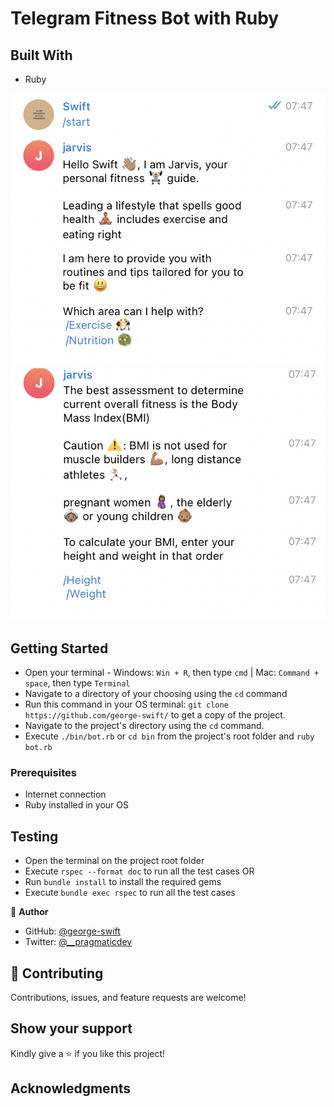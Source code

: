 # Telegram Fitness Bot with Ruby

## Built With

- Ruby

> 

![screenshot](./assets/hello.png)
![screenshot](./assets/calc-bmi.png)

## Getting Started 

- Open your terminal - Windows: `Win + R`, then type `cmd` | Mac: `Command + space`, then type `Terminal`
- Navigate to a directory of your choosing using the `cd` command
- Run this command in your OS terminal: `git clone https://github.com/george-swift/` to get a copy of the project.
- Navigate to the project's directory using the `cd` command.
- Execute `./bin/bot.rb` or `cd bin` from the project's root folder and `ruby bot.rb`

### Prerequisites

* Internet connection
* Ruby installed in your OS

## Testing
- Open the terminal on the project root folder
- Execute `rspec --format doc` to run all the test cases  OR
- Run `bundle install` to install the required gems
- Execute `bundle exec rspec` to run all the test cases

👤 **Author**

- GitHub: [@george-swift](https://github.com/george-swift)
- Twitter: [@\_\_pragmaticdev](https://twitter.com/__pragmaticdev)

## 🤝 Contributing

Contributions, issues, and feature requests are welcome!

## Show your support

Kindly give a ⭐️ if you like this project!

## Acknowledgments
